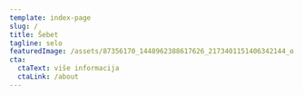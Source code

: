 ```yaml
---
template: index-page
slug: /
title: Šebet
tagline: selo
featuredImage: /assets/87356170_1448962388617626_2173401151406342144_o.jpg
cta:
  ctaText: više informacija
  ctaLink: /about
---
```

>